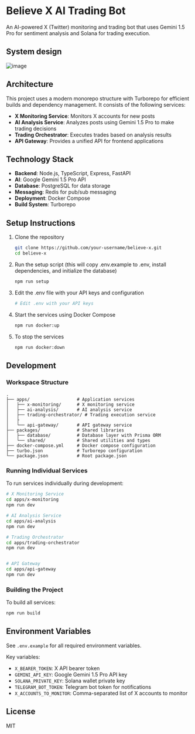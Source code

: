 # Believe X AI Trading Bot

An AI-powered X (Twitter) monitoring and trading bot that uses Gemini 1.5 Pro for sentiment analysis and Solana for trading execution.

## System design

![image](https://github.com/user-attachments/assets/c3afa724-a57f-415f-a777-39993855e6d9)



## Architecture

This project uses a modern monorepo structure with Turborepo for efficient builds and dependency management. It consists of the following services:

- **X Monitoring Service**: Monitors X accounts for new posts
- **AI Analysis Service**: Analyzes posts using Gemini 1.5 Pro to make trading decisions
- **Trading Orchestrator**: Executes trades based on analysis results
- **API Gateway**: Provides a unified API for frontend applications

## Technology Stack

- **Backend**: Node.js, TypeScript, Express, FastAPI
- **AI**: Google Gemini 1.5 Pro API
- **Database**: PostgreSQL for data storage
- **Messaging**: Redis for pub/sub messaging
- **Deployment**: Docker Compose
- **Build System**: Turborepo

## Setup Instructions

1. Clone the repository
   ```bash
   git clone https://github.com/your-username/believe-x.git
   cd believe-x
   ```

2. Run the setup script (this will copy .env.example to .env, install dependencies, and initialize the database)
   ```bash
   npm run setup
   ```

3. Edit the .env file with your API keys and configuration
   ```bash
   # Edit .env with your API keys
   ```

4. Start the services using Docker Compose
   ```bash
   npm run docker:up
   ```

5. To stop the services
   ```bash
   npm run docker:down
   ```

## Development

### Workspace Structure

```
.
├── apps/                  # Application services
│   ├── x-monitoring/      # X monitoring service
│   ├── ai-analysis/       # AI analysis service
│   ├── trading-orchestrator/ # Trading execution service
│   ├
│   └── api-gateway/       # API gateway service
├── packages/              # Shared libraries
│   ├── database/          # Database layer with Prisma ORM
│   └── shared/            # Shared utilities and types
├── docker-compose.yml     # Docker compose configuration
├── turbo.json             # Turborepo configuration
└── package.json           # Root package.json
```

### Running Individual Services

To run services individually during development:

```bash
# X Monitoring Service
cd apps/x-monitoring
npm run dev

# AI Analysis Service
cd apps/ai-analysis
npm run dev

# Trading Orchestrator
cd apps/trading-orchestrator
npm run dev


# API Gateway
cd apps/api-gateway
npm run dev
```

### Building the Project

To build all services:

```bash
npm run build
```

## Environment Variables

See `.env.example` for all required environment variables.

Key variables:
- `X_BEARER_TOKEN`: X API bearer token
- `GEMINI_API_KEY`: Google Gemini 1.5 Pro API key
- `SOLANA_PRIVATE_KEY`: Solana wallet private key
- `TELEGRAM_BOT_TOKEN`: Telegram bot token for notifications
- `X_ACCOUNTS_TO_MONITOR`: Comma-separated list of X accounts to monitor

## License

MIT 
